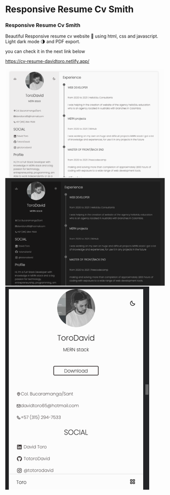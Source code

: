 # Responsive Resume Cv Smith

### Responsive Resume Cv Smith

Beautiful Responsive resume cv website 📄 using html, css and javascript. Light dark mode 🌗 and PDF export.

you can check it in the next link below

https://cv-resume-davidtoro.netlify.app/

<img src='https://github.com/TotoroDavid/my-resume-cv-desing/blob/master/assets/img/Screen%20Shot%202021-09-05%20at%204.34.11%20pm.png?raw=true'>
<img src='https://github.com/TotoroDavid/my-resume-cv-desing/blob/master/assets/img/Screen%20Shot%202021-09-05%20at%204.34.24%20pm.png'>
<img src='https://github.com/TotoroDavid/my-resume-cv-desing/blob/master/assets/img/Screen%20Shot%202021-09-05%20at%204.35.02%20pm.png'>
